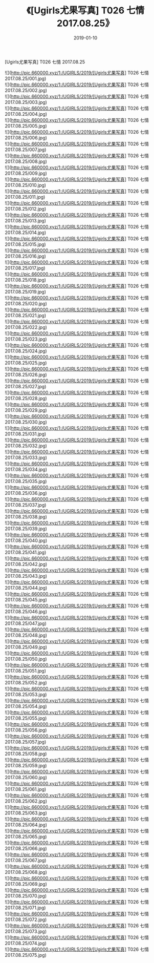 ﻿---
layout: post
title:  《[Ugirls尤果写真] T026 七情 2017.08.25》
date:   2019-01-10
img: http://pic.660000.xyz/1:/UGIRLS/2019/[Ugirls尤果写真] T026 七情 2017.08.25/000.jpg
categories: [美女, 清纯, 唯美]
---

[Ugirls尤果写真] T026 七情 2017.08.25

 ![](http://pic.660000.xyz/1:/UGIRLS/2019/[Ugirls尤果写真] T026 七情 2017.08.25/001.jpg) <br>![](http://pic.660000.xyz/1:/UGIRLS/2019/[Ugirls尤果写真] T026 七情 2017.08.25/002.jpg) <br>![](http://pic.660000.xyz/1:/UGIRLS/2019/[Ugirls尤果写真] T026 七情 2017.08.25/003.jpg) <br>![](http://pic.660000.xyz/1:/UGIRLS/2019/[Ugirls尤果写真] T026 七情 2017.08.25/004.jpg) <br>![](http://pic.660000.xyz/1:/UGIRLS/2019/[Ugirls尤果写真] T026 七情 2017.08.25/005.jpg) <br>![](http://pic.660000.xyz/1:/UGIRLS/2019/[Ugirls尤果写真] T026 七情 2017.08.25/006.jpg) <br>![](http://pic.660000.xyz/1:/UGIRLS/2019/[Ugirls尤果写真] T026 七情 2017.08.25/007.jpg) <br>![](http://pic.660000.xyz/1:/UGIRLS/2019/[Ugirls尤果写真] T026 七情 2017.08.25/008.jpg) <br>![](http://pic.660000.xyz/1:/UGIRLS/2019/[Ugirls尤果写真] T026 七情 2017.08.25/009.jpg) <br>![](http://pic.660000.xyz/1:/UGIRLS/2019/[Ugirls尤果写真] T026 七情 2017.08.25/010.jpg) <br>![](http://pic.660000.xyz/1:/UGIRLS/2019/[Ugirls尤果写真] T026 七情 2017.08.25/011.jpg) <br>![](http://pic.660000.xyz/1:/UGIRLS/2019/[Ugirls尤果写真] T026 七情 2017.08.25/012.jpg) <br>![](http://pic.660000.xyz/1:/UGIRLS/2019/[Ugirls尤果写真] T026 七情 2017.08.25/013.jpg) <br>![](http://pic.660000.xyz/1:/UGIRLS/2019/[Ugirls尤果写真] T026 七情 2017.08.25/014.jpg) <br>![](http://pic.660000.xyz/1:/UGIRLS/2019/[Ugirls尤果写真] T026 七情 2017.08.25/015.jpg) <br>![](http://pic.660000.xyz/1:/UGIRLS/2019/[Ugirls尤果写真] T026 七情 2017.08.25/016.jpg) <br>![](http://pic.660000.xyz/1:/UGIRLS/2019/[Ugirls尤果写真] T026 七情 2017.08.25/017.jpg) <br>![](http://pic.660000.xyz/1:/UGIRLS/2019/[Ugirls尤果写真] T026 七情 2017.08.25/018.jpg) <br>![](http://pic.660000.xyz/1:/UGIRLS/2019/[Ugirls尤果写真] T026 七情 2017.08.25/019.jpg) <br>![](http://pic.660000.xyz/1:/UGIRLS/2019/[Ugirls尤果写真] T026 七情 2017.08.25/020.jpg) <br>![](http://pic.660000.xyz/1:/UGIRLS/2019/[Ugirls尤果写真] T026 七情 2017.08.25/021.jpg) <br>![](http://pic.660000.xyz/1:/UGIRLS/2019/[Ugirls尤果写真] T026 七情 2017.08.25/022.jpg) <br>![](http://pic.660000.xyz/1:/UGIRLS/2019/[Ugirls尤果写真] T026 七情 2017.08.25/023.jpg) <br>![](http://pic.660000.xyz/1:/UGIRLS/2019/[Ugirls尤果写真] T026 七情 2017.08.25/024.jpg) <br>![](http://pic.660000.xyz/1:/UGIRLS/2019/[Ugirls尤果写真] T026 七情 2017.08.25/025.jpg) <br>![](http://pic.660000.xyz/1:/UGIRLS/2019/[Ugirls尤果写真] T026 七情 2017.08.25/026.jpg) <br>![](http://pic.660000.xyz/1:/UGIRLS/2019/[Ugirls尤果写真] T026 七情 2017.08.25/027.jpg) <br>![](http://pic.660000.xyz/1:/UGIRLS/2019/[Ugirls尤果写真] T026 七情 2017.08.25/028.jpg) <br>![](http://pic.660000.xyz/1:/UGIRLS/2019/[Ugirls尤果写真] T026 七情 2017.08.25/029.jpg) <br>![](http://pic.660000.xyz/1:/UGIRLS/2019/[Ugirls尤果写真] T026 七情 2017.08.25/030.jpg) <br>![](http://pic.660000.xyz/1:/UGIRLS/2019/[Ugirls尤果写真] T026 七情 2017.08.25/031.jpg) <br>![](http://pic.660000.xyz/1:/UGIRLS/2019/[Ugirls尤果写真] T026 七情 2017.08.25/032.jpg) <br>![](http://pic.660000.xyz/1:/UGIRLS/2019/[Ugirls尤果写真] T026 七情 2017.08.25/033.jpg) <br>![](http://pic.660000.xyz/1:/UGIRLS/2019/[Ugirls尤果写真] T026 七情 2017.08.25/034.jpg) <br>![](http://pic.660000.xyz/1:/UGIRLS/2019/[Ugirls尤果写真] T026 七情 2017.08.25/035.jpg) <br>![](http://pic.660000.xyz/1:/UGIRLS/2019/[Ugirls尤果写真] T026 七情 2017.08.25/036.jpg) <br>![](http://pic.660000.xyz/1:/UGIRLS/2019/[Ugirls尤果写真] T026 七情 2017.08.25/037.jpg) <br>![](http://pic.660000.xyz/1:/UGIRLS/2019/[Ugirls尤果写真] T026 七情 2017.08.25/038.jpg) <br>![](http://pic.660000.xyz/1:/UGIRLS/2019/[Ugirls尤果写真] T026 七情 2017.08.25/039.jpg) <br>![](http://pic.660000.xyz/1:/UGIRLS/2019/[Ugirls尤果写真] T026 七情 2017.08.25/040.jpg) <br>![](http://pic.660000.xyz/1:/UGIRLS/2019/[Ugirls尤果写真] T026 七情 2017.08.25/041.jpg) <br>![](http://pic.660000.xyz/1:/UGIRLS/2019/[Ugirls尤果写真] T026 七情 2017.08.25/042.jpg) <br>![](http://pic.660000.xyz/1:/UGIRLS/2019/[Ugirls尤果写真] T026 七情 2017.08.25/043.jpg) <br>![](http://pic.660000.xyz/1:/UGIRLS/2019/[Ugirls尤果写真] T026 七情 2017.08.25/044.jpg) <br>![](http://pic.660000.xyz/1:/UGIRLS/2019/[Ugirls尤果写真] T026 七情 2017.08.25/045.jpg) <br>![](http://pic.660000.xyz/1:/UGIRLS/2019/[Ugirls尤果写真] T026 七情 2017.08.25/046.jpg) <br>![](http://pic.660000.xyz/1:/UGIRLS/2019/[Ugirls尤果写真] T026 七情 2017.08.25/047.jpg) <br>![](http://pic.660000.xyz/1:/UGIRLS/2019/[Ugirls尤果写真] T026 七情 2017.08.25/048.jpg) <br>![](http://pic.660000.xyz/1:/UGIRLS/2019/[Ugirls尤果写真] T026 七情 2017.08.25/049.jpg) <br>![](http://pic.660000.xyz/1:/UGIRLS/2019/[Ugirls尤果写真] T026 七情 2017.08.25/050.jpg) <br>![](http://pic.660000.xyz/1:/UGIRLS/2019/[Ugirls尤果写真] T026 七情 2017.08.25/051.jpg) <br>![](http://pic.660000.xyz/1:/UGIRLS/2019/[Ugirls尤果写真] T026 七情 2017.08.25/052.jpg) <br>![](http://pic.660000.xyz/1:/UGIRLS/2019/[Ugirls尤果写真] T026 七情 2017.08.25/053.jpg) <br>![](http://pic.660000.xyz/1:/UGIRLS/2019/[Ugirls尤果写真] T026 七情 2017.08.25/054.jpg) <br>![](http://pic.660000.xyz/1:/UGIRLS/2019/[Ugirls尤果写真] T026 七情 2017.08.25/055.jpg) <br>![](http://pic.660000.xyz/1:/UGIRLS/2019/[Ugirls尤果写真] T026 七情 2017.08.25/056.jpg) <br>![](http://pic.660000.xyz/1:/UGIRLS/2019/[Ugirls尤果写真] T026 七情 2017.08.25/057.jpg) <br>![](http://pic.660000.xyz/1:/UGIRLS/2019/[Ugirls尤果写真] T026 七情 2017.08.25/058.jpg) <br>![](http://pic.660000.xyz/1:/UGIRLS/2019/[Ugirls尤果写真] T026 七情 2017.08.25/059.jpg) <br>![](http://pic.660000.xyz/1:/UGIRLS/2019/[Ugirls尤果写真] T026 七情 2017.08.25/060.jpg) <br>![](http://pic.660000.xyz/1:/UGIRLS/2019/[Ugirls尤果写真] T026 七情 2017.08.25/061.jpg) <br>![](http://pic.660000.xyz/1:/UGIRLS/2019/[Ugirls尤果写真] T026 七情 2017.08.25/062.jpg) <br>![](http://pic.660000.xyz/1:/UGIRLS/2019/[Ugirls尤果写真] T026 七情 2017.08.25/063.jpg) <br>![](http://pic.660000.xyz/1:/UGIRLS/2019/[Ugirls尤果写真] T026 七情 2017.08.25/064.jpg) <br>![](http://pic.660000.xyz/1:/UGIRLS/2019/[Ugirls尤果写真] T026 七情 2017.08.25/065.jpg) <br>![](http://pic.660000.xyz/1:/UGIRLS/2019/[Ugirls尤果写真] T026 七情 2017.08.25/066.jpg) <br>![](http://pic.660000.xyz/1:/UGIRLS/2019/[Ugirls尤果写真] T026 七情 2017.08.25/067.jpg) <br>![](http://pic.660000.xyz/1:/UGIRLS/2019/[Ugirls尤果写真] T026 七情 2017.08.25/068.jpg) <br>![](http://pic.660000.xyz/1:/UGIRLS/2019/[Ugirls尤果写真] T026 七情 2017.08.25/069.jpg) <br>![](http://pic.660000.xyz/1:/UGIRLS/2019/[Ugirls尤果写真] T026 七情 2017.08.25/070.jpg) <br>![](http://pic.660000.xyz/1:/UGIRLS/2019/[Ugirls尤果写真] T026 七情 2017.08.25/071.jpg) <br>![](http://pic.660000.xyz/1:/UGIRLS/2019/[Ugirls尤果写真] T026 七情 2017.08.25/072.jpg) <br>![](http://pic.660000.xyz/1:/UGIRLS/2019/[Ugirls尤果写真] T026 七情 2017.08.25/073.jpg) <br>![](http://pic.660000.xyz/1:/UGIRLS/2019/[Ugirls尤果写真] T026 七情 2017.08.25/074.jpg) <br>![](http://pic.660000.xyz/1:/UGIRLS/2019/[Ugirls尤果写真] T026 七情 2017.08.25/075.jpg) <br>